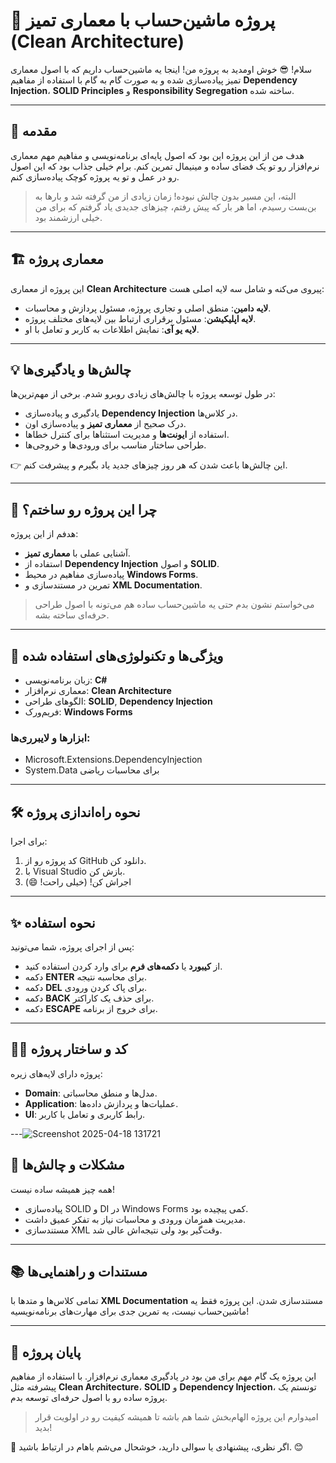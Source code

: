 



# 🚀 پروژه ماشین‌حساب با معماری تمیز (Clean Architecture)

سلام! 😎 خوش اومدید به پروژه من! اینجا یه ماشین‌حساب داریم که با اصول معماری تمیز پیاده‌سازی شده و به صورت گام به گام با استفاده از مفاهیم **Dependency Injection**، **SOLID Principles** و **Responsibility Segregation** ساخته شده.

---

## 🌟 مقدمه

هدف من از این پروژه این بود که اصول پایه‌ای برنامه‌نویسی و مفاهیم مهم معماری نرم‌افزار رو تو یک فضای ساده و مینیمال تمرین کنم. برام خیلی جذاب بود که این اصول رو در عمل و تو یه پروژه کوچک پیاده‌سازی کنم.

> البته، این مسیر بدون چالش نبوده! زمان زیادی از من گرفته شد و بارها به بن‌بست رسیدم، اما هر بار که پیش رفتم، چیزهای جدیدی یاد گرفتم که برای من خیلی ارزشمند بود.

---

## 🏗️ معماری پروژه

این پروژه از معماری **Clean Architecture** پیروی می‌کنه و شامل سه لایه اصلی هست:

- **لایه دامین**: منطق اصلی و تجاری پروژه، مسئول پردازش و محاسبات.
- **لایه اپلیکیشن**: مسئول برقراری ارتباط بین لایه‌های مختلف پروژه.
- **لایه یو آی**: نمایش اطلاعات به کاربر و تعامل با او.



---

## 💡 چالش‌ها و یادگیری‌ها

در طول توسعه پروژه با چالش‌های زیادی روبرو شدم. برخی از مهم‌ترین‌ها:

- یادگیری و پیاده‌سازی **Dependency Injection** در کلاس‌ها.
- درک صحیح از **معماری تمیز** و پیاده‌سازی اون.
- استفاده از **ایونت‌ها** و مدیریت استثناها برای کنترل خطاها.
- طراحی ساختار مناسب برای ورودی‌ها و خروجی‌ها.

👉 این چالش‌ها باعث شدن که هر روز چیزهای جدید یاد بگیرم و پیشرفت کنم.

---

## 🎯 چرا این پروژه رو ساختم؟

هدفم از این پروژه:

- آشنایی عملی با **معماری تمیز**.
- استفاده از **Dependency Injection** و اصول **SOLID**.
- پیاده‌سازی مفاهیم در محیط **Windows Forms**.
- تمرین در مستندسازی و **XML Documentation**.

> می‌خواستم نشون بدم حتی یه ماشین‌حساب ساده هم می‌تونه با اصول طراحی حرفه‌ای ساخته بشه.

---

## 🔧 ویژگی‌ها و تکنولوژی‌های استفاده شده

- زبان برنامه‌نویسی: **C#**
- معماری نرم‌افزار: **Clean Architecture**
- الگوهای طراحی: **SOLID**, **Dependency Injection**
- فریم‌ورک: **Windows Forms**

### ابزارها و لایبرری‌ها:
- Microsoft.Extensions.DependencyInjection
- System.Data برای محاسبات ریاضی

---

## 🛠️ نحوه راه‌اندازی پروژه

برای اجرا:
1. کد پروژه رو از GitHub دانلود کن.
2. با Visual Studio بازش کن.
3. اجراش کن! (خیلی راحت! 😄)

---

## ✨ نحوه استفاده

پس از اجرای پروژه، شما می‌تونید:

- از **کیبورد** یا **دکمه‌های فرم** برای وارد کردن استفاده کنید.
- دکمه **ENTER** برای محاسبه نتیجه.
- دکمه **DEL** برای پاک کردن ورودی.
- دکمه **BACK** برای حذف یک کاراکتر.
- دکمه **ESCAPE** برای خروج از برنامه.

---

## 🧑‍💻 کد و ساختار پروژه

پروژه دارای لایه‌های زیره:

- **Domain**: مدل‌ها و منطق محاسباتی.
- **Application**: عملیات‌ها و پردازش داده‌ها.
- **UI**: رابط کاربری و تعامل با کاربر.

---![Screenshot 2025-04-18 131721](https://github.com/user-attachments/assets/cd72443a-9393-4c80-9c89-21b011c43274)


## 🚨 مشکلات و چالش‌ها

همه چیز همیشه ساده نیست!

- پیاده‌سازی SOLID و DI در Windows Forms کمی پیچیده بود.
- مدیریت همزمان ورودی و محاسبات نیاز به تفکر عمیق داشت.
- مستندسازی XML وقت‌گیر بود ولی نتیجه‌اش عالی شد.

---

## 📚 مستندات و راهنمایی‌ها

تمامی کلاس‌ها و متدها با **XML Documentation** مستندسازی شدن. این پروژه فقط یه ماشین‌حساب نیست، یه تمرین جدی برای مهارت‌های برنامه‌نویسیه!

---

## 🚀 پایان پروژه

این پروژه یک گام مهم برای من بود در یادگیری معماری نرم‌افزار. با استفاده از مفاهیم پیشرفته مثل **Clean Architecture**، **SOLID** و **Dependency Injection**، تونستم یک پروژه ساده رو با اصول حرفه‌ای توسعه بدم.

> امیدوارم این پروژه الهام‌بخش شما هم باشه تا همیشه کیفیت رو در اولویت قرار بدید!

📩 اگر نظری، پیشنهادی یا سوالی دارید، خوشحال می‌شم باهام در ارتباط باشید. 😊

